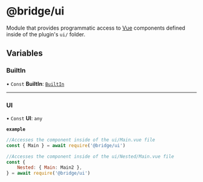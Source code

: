 # @bridge/ui

Module that provides programmatic access to [Vue](https://vuejs.org/) components defined inside of the plugin's `ui/` folder.

## Variables

### BuiltIn

• `Const` **BuiltIn**: [`BuiltIn`](../interfaces/builtin.md)

___

### UI

• `Const` **UI**: `any`

**`example`**
```js
//Accesses the component inside of the ui/Main.vue file
const { Main } = await require('@bridge/ui')

//Accesses the component inside of the ui/Nested/Main.vue file
const {
    Nested: { Main: Main2 },
} = await require('@bridge/ui')
```
